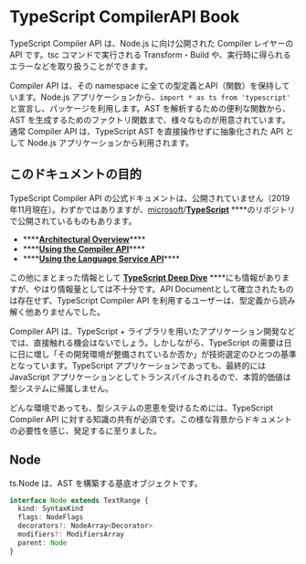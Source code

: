 # TypeScript CompilerAPI Book

TypeScript Compiler API は、Node.js に向け公開された Compiler レイヤーの API です。tsc コマンドで実行される Transform・Build や、実行時に得られるエラーなどを取り扱うことができます。

Compiler API は、その namespace に全ての型定義とAPI（関数）を保持しています。Node.js アプリケーションから、`import * as ts from 'typescript'` と宣言し、パッケージを利用します。AST を解析するための便利な関数から、AST を生成するためのファクトリ関数まで、様々なものが用意されています。通常 Compiler API は、TypeScript AST を直接操作せずに抽象化された API として Node.js アプリケーションから利用されます。

## このドキュメントの目的

TypeScript Compiler API の公式ドキュメントは、公開されていません（2019年11月現在）。わずかではありますが、[microsoft](https://github.com/microsoft)/[**TypeScript**](https://github.com/microsoft/TypeScript) ****のリポジトリで公開されているものもあります。

* \*\*\*\*[**Architectural Overview**](https://github.com/microsoft/TypeScript/wiki/Architectural-Overview)\*\*\*\*
* \*\*\*\*[**Using the Compiler API**](https://github.com/Microsoft/TypeScript/wiki/Using-the-Compiler-API)\*\*\*\*
* \*\*\*\*[**Using the Language Service API**](https://github.com/microsoft/TypeScript/wiki/Using-the-Language-Service-API)\*\*\*\*

この他にまとまった情報として [**TypeScript Deep Dive**](https://basarat.gitbooks.io/typescript/docs/compiler/overview.html) ****にも情報がありますが、やはり情報量としては不十分です。API Documentとして確立されたものは存在せず、TypeScript Compiler API を利用するユーザーは、型定義から読み解く他ありませんでした。

Compiler API は、TypeScript + ライブラリを用いたアプリケーション開発などでは、直接触れる機会はないでしょう。しかしながら、TypeScript の需要は日に日に増し「その開発環境が整備されているか否か」が技術選定のひとつの基準となっています。TypeScript アプリケーションであっても、最終的には JavaScript アプリケーションとしてトランスパイルされるので、本質的価値は型システムに帰属しません。

どんな環境であっても、型システムの恩恵を受けるためには、TypeScript Compiler API に対する知識の共有が必須です。この様な背景からドキュメントの必要性を感じ、発足するに至りました。

## Node

ts.Node は、AST を構築する基底オブジェクトです。

```typescript
interface Node extends TextRange {
  kind: SyntaxKind
  flags: NodeFlags
  decorators?: NodeArray<Decorator>
  modifiers?: ModifiersArray
  parent: Node
}
```

